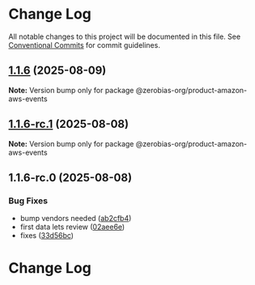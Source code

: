 # Change Log

All notable changes to this project will be documented in this file.
See [Conventional Commits](https://conventionalcommits.org) for commit guidelines.

## [1.1.6](https://github.com/zerobias-org/product/compare/@zerobias-org/product-amazon-aws-events@1.1.6-rc.1...@zerobias-org/product-amazon-aws-events@1.1.6) (2025-08-09)

**Note:** Version bump only for package @zerobias-org/product-amazon-aws-events





## [1.1.6-rc.1](https://github.com/zerobias-org/product/compare/@zerobias-org/product-amazon-aws-events@1.1.6-rc.0...@zerobias-org/product-amazon-aws-events@1.1.6-rc.1) (2025-08-08)

**Note:** Version bump only for package @zerobias-org/product-amazon-aws-events





## 1.1.6-rc.0 (2025-08-08)


### Bug Fixes

* bump vendors needed ([ab2cfb4](https://github.com/zerobias-org/product/commit/ab2cfb4a9cf2e3008e08b068f98011fec096c932))
* first data lets review ([02aee6e](https://github.com/zerobias-org/product/commit/02aee6e8c4f11675de7c63a00f4c8254a67a4dd7))
* fixes ([33d56bc](https://github.com/zerobias-org/product/commit/33d56bcaedf3fa5e3939a33c0fb57eda53539d05))





# Change Log

